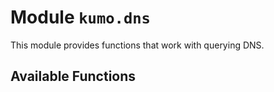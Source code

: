 # Module `kumo.dns`

This module provides functions that work with querying DNS.

## Available Functions
